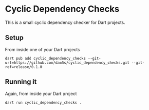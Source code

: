 # Cyclic Dependency Checks

This is a small cyclic dependency checker for Dart projects.

## Setup

From inside one of your Dart projects

```
dart pub add cyclic_dependency_checks --git-url=https://github.com/dam5s/cyclic_dependency_checks.git --git-ref=release/0.1.0
```

## Running it

Again, from inside your Dart project

```
dart run cyclic_dependency_checks .
```
